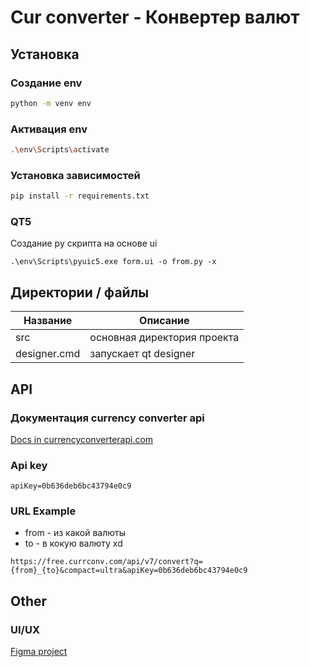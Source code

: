 # Cur converter - Конвертер валют
## Установка
### Создание env
```bash
python -m venv env
```
### Активация env
```bash
.\env\Scripts\activate
```
### Установка зависимостей
```bash
pip install -r requirements.txt
```
### QT5
Создание py скрипта на основе ui
```
.\env\Scripts\pyuic5.exe form.ui -o from.py -x
```
## Директории / файлы
| Название          | Описание                    |
|-------------------|-----------------------------|
| src               | основная директория проекта |
| designer.cmd      | запускает qt designer       |

## API
### Документация currency converter api
[Docs in currencyconverterapi.com](https://www.currencyconverterapi.com/docs)
### Api key
```
apiKey=0b636deb6bc43794e0c9
```
### URL Example
- from - из какой валюты 
- to - в кокую валюту xd
```
https://free.currconv.com/api/v7/convert?q={from}_{to}&compact=ultra&apiKey=0b636deb6bc43794e0c9
```
## Other
### UI/UX
[Figma project](https://www.figma.com/file/9AEOwdIIXmJCNoiHQn1mHF/Cur-converter?node-id=2%3A89)
